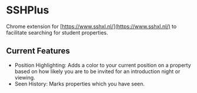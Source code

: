 # SSHPlus
Chrome extension for [https://www.sshxl.nl/](https://www.sshxl.nl/) to facilitate searching for student properties.

## Current Features
- Position Highlighting: Adds a color to your current position on a property based on how likely you are to be invited for an introduction night or viewing.
- Seen History: Marks properties which you have seen.
